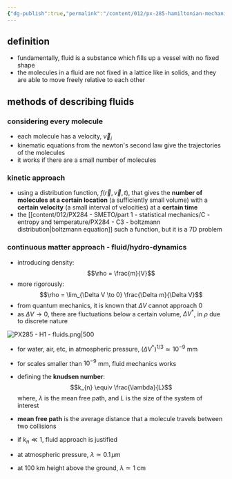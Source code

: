 ```yaml
---
{"dg-publish":true,"permalink":"/content/012/px-285-hamiltonian-mechanics-and-fluid-dynamics/term-2-fluid-dynamics/h-introduction-to-fluids/px-285-h1-fluids/","noteIcon":"1","created":"2025-08-27T13:15:24.105+01:00","updated":"2025-02-01T16:04:04.000+00:00"}
---
```


## definition
- fundamentally, fluid is a substance which fills up a vessel with no fixed shape
- the molecules in a fluid are not fixed in a lattice like in solids, and they are able to move freely relative to each other
## methods of describing fluids
### considering every molecule
- each molecule has a velocity, $\vec v_{i}$
- kinematic equations from the newton's second law give the trajectories of the molecules
- it works if there are a small number of molecules
### kinetic approach
- using a distribution function, $f(\vec r, \vec v, t)$, that gives the **number of molecules at a certain location** (a sufficiently small volume)  with a **certain velocity** (a small interval of velocities) at a **certain time**
- the [[content/012/PX284 - SMETO/part 1 - statistical mechanics/C - entropy and temperature/PX284 - C3 - boltzmann distribution\|boltzmann equation]] such a function, but it is a 7D problem
### continuous matter approach - fluid/hydro-dynamics
- introducing density:
$$\rho = \frac{m}{V}$$
- more rigorously:
$$\rho = \lim_{\Delta V \to 0} \frac{\Delta m}{\Delta V}$$
- from quantum mechanics, it is known that $\Delta V$ cannot approach 0
- as ${} \Delta V \to 0$, there are fluctuations below a certain volume, $\Delta V^{*}$, in $\rho$ due to discrete nature

![PX285 - H1 - fluids.png|500](/img/user/pics/PX285%20-%20H1%20-%20fluids.png)

- for water, air, etc, in atmospheric pressure, $(\Delta V^{*})^{1/3} \simeq 10^{-9}$ mm
- for scales smaller than $10^{-9}$ mm, fluid mechanics works

- defining the **knudsen number**:
$$k_{n} \equiv \frac{\lambda}{L}$$
	where, $\lambda$  is the mean free path, and $L$ is the size of the system of interest
- **mean free path** is the average distance that a molecule travels between two collisions

- if $k_{n}\ll 1$, fluid approach is justified 

- at atmospheric pressure, $\lambda \simeq 0.1\,\mu$m
- at $100$ km height above the ground, $\lambda \simeq 1$ cm
